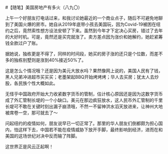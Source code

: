#【随笔】美国房地产有多火（八九〇）

上午一个好朋友打电话过来，和我讨论她最近的一个商业点子，随后不可避免地聊到了美国火爆的房市。她自从2019年底带小孩去美国玩，因为Covid-19被困在纽约之后，竟然索性想方设法安顿了下来。虽然到今年才下定决心买房，错过了去年的大好时机。可是，竟然还是买完就涨了。卖方差点因为涨价和她解约，她赶紧筹钱全款过户了账。

据她说，独栋更是不得了，同样的时间段，她买的房子涨的还只是个位数，而差不多的独栋别墅则是涨到40%接近50%了。

这是怎么个情况哦？还是因为美元大放水吗？果然像网上说的，美国人民有了钱，黑人兄弟冲进超市买买买；老墨架起BBQ开始烤烤烤；华人去买房；犹太人去炒股，各民族个性大概如此。

无怪乎中国政府开始大力收紧数字货币的管制，估计核心原因还是因为这数字货币成了外汇管制长堤的一个小缺口。美元在那边疯狂放水，这人民币外汇管制的千里长堤可不敢在关键时刻出漏子崩溃哦，不然一不留神洪水滔天放进来，让神州大地被席卷一空，那可就去了～

问起纽约的疫情如何，朋友说早已一切正常了。那里的华人朋友们倒都颇为担心国内，怕这样下去，中国若不能在疫情威胁下放开手脚，最终影响到经济，进而在和美国的这场世纪对决中反而输了阵脚。

这世界正是风云正起啊！

